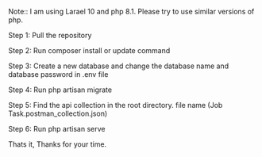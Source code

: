 Note:: I am using Larael 10 and php 8.1. Please try to use similar versions of php. 



Step 1: Pull the repository

Step 2: Run composer install or update command

Step 3: Create a new database and change the database name and database password in .env file

Step 4: Run php artisan migrate

Step 5: Find the api collection in the root directory. file name (Job Task.postman_collection.json)

Step 6: Run php artisan serve

Thats it, Thanks for your time.